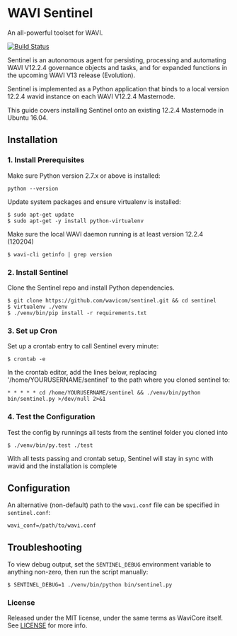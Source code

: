 # WAVI Sentinel

An all-powerful toolset for WAVI.

[![Build Status](https://travis-ci.org/dashpay/sentinel.svg?branch=master)](https://travis-ci.org/dashpay/sentinel)

Sentinel is an autonomous agent for persisting, processing and automating WAVI V12.2.4 governance objects and tasks, and for expanded functions in the upcoming WAVI V13 release (Evolution).

Sentinel is implemented as a Python application that binds to a local version 12.2.4 wavid instance on each WAVI V12.2.4 Masternode.

This guide covers installing Sentinel onto an existing 12.2.4 Masternode in Ubuntu 16.04.

## Installation

### 1. Install Prerequisites

Make sure Python version 2.7.x or above is installed:

    python --version

Update system packages and ensure virtualenv is installed:

    $ sudo apt-get update
    $ sudo apt-get -y install python-virtualenv

Make sure the local WAVI daemon running is at least version 12.2.4 (120204)

    $ wavi-cli getinfo | grep version

### 2. Install Sentinel

Clone the Sentinel repo and install Python dependencies.

    $ git clone https://github.com/wavicom/sentinel.git && cd sentinel
    $ virtualenv ./venv
    $ ./venv/bin/pip install -r requirements.txt

### 3. Set up Cron

Set up a crontab entry to call Sentinel every minute:

    $ crontab -e

In the crontab editor, add the lines below, replacing '/home/YOURUSERNAME/sentinel' to the path where you cloned sentinel to:

    * * * * * cd /home/YOURUSERNAME/sentinel && ./venv/bin/python bin/sentinel.py >/dev/null 2>&1

### 4. Test the Configuration

Test the config by runnings all tests from the sentinel folder you cloned into

    $ ./venv/bin/py.test ./test

With all tests passing and crontab setup, Sentinel will stay in sync with wavid and the installation is complete

## Configuration

An alternative (non-default) path to the `wavi.conf` file can be specified in `sentinel.conf`:

    wavi_conf=/path/to/wavi.conf

## Troubleshooting

To view debug output, set the `SENTINEL_DEBUG` environment variable to anything non-zero, then run the script manually:

    $ SENTINEL_DEBUG=1 ./venv/bin/python bin/sentinel.py

### License

Released under the MIT license, under the same terms as WaviCore itself. See [LICENSE](LICENSE) for more info.
